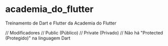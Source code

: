 # academia_do_flutter
Treinamento de Dart e Flutter da Academia do Flutter

// Modificadores
// Public (Público)
// Private (Privado)
// Não há "Protected (Protegido)" na linguagem Dart
